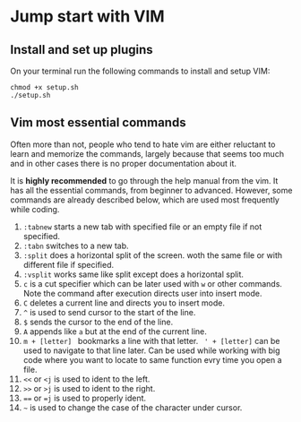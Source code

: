 # Jump start with VIM 

## Install and set up plugins

On your terminal run the following commands to install and setup VIM:


`chmod +x setup.sh`
<br>
`./setup.sh`

## Vim most essential commands

Often more than not, people who tend to hate vim are either reluctant to learn and memorize the commands, largely because that seems too much and in other cases there is no proper documentation about it. 

It is **highly recommended** to go through the help manual from the vim. It has all the essential commands, from beginner to advanced. However, some commands are already described below, which are used most frequently while coding.



1. `:tabnew` starts a new tab with specified file or an empty file if not specified.
2. `:tabn` switches to a new tab.
3. `:split` does a horizontal split of the screen. woth the same file or with different file if specified. 
4. `:vsplit` works same like split except does a horizontal split. 
5. `c` is a cut specifier which can be later used with `w` or other commands. Note the command after execution directs user into insert mode. 
6. `C` deletes a current line and directs you to insert mode. 
7. `^` is used to send cursor to the start of the line. 
8. `$` sends the cursor to the end of the line.
9. `A` appends like `a` but at the end of the current line.
10. `m + [letter] ` bookmarks a line with that letter. ` ' + [letter]` can be used to navigate to that line later. Can be used while working with big code where you want to locate to same function evry time you open a file.
11. `<<` or `<j` is used to ident to the left.  
12. `>>` or `>j` is used to ident to the right.
13. `==` or `=j` is used to properly ident. 
14. `~` is used to change the case of the character under cursor.
